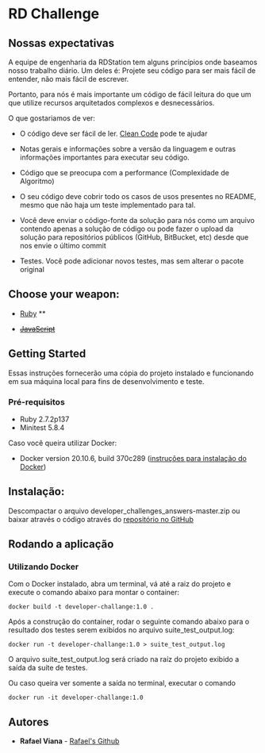 # RD Challenge
## Nossas expectativas

A equipe de engenharia da RDStation tem alguns princípios onde baseamos nosso trabalho diário. Um deles é: Projete seu código para ser mais fácil de entender, não mais fácil de escrever.

Portanto, para nós é mais importante um código de fácil leitura do que um que utilize recursos arquitetados complexos e desnecessários.

O que gostariamos de ver:

- O código deve ser fácil de ler. [Clean Code](https://medium.com/rd-shipit/clean-code-23580b4e556c) pode te ajudar

- Notas gerais e informações sobre a versão da linguagem e outras informações importantes para executar seu código.

- Código que se preocupa com a performance (Complexidade de Algoritmo)

- O seu código deve cobrir todo os casos de usos presentes no README, mesmo que não haja um teste implementado para tal.

- Você deve enviar o código-fonte da solução para nós como um arquivo contendo apenas a solução de código ou pode fazer o upload da solução para repositórios públicos (GitHub, BitBucket, etc) desde que nos envie o último commit

- Testes. Você pode adicionar novos testes, mas sem alterar o pacote original
## Choose your weapon:
-   [Ruby](ruby/README.md) **

-  ~~[JavaScript](javascript/README.md)~~
## Getting Started

Essas instruções fornecerão uma cópia do projeto instalado e funcionando em sua máquina local para fins de desenvolvimento e teste.
### Pré-requisitos

* Ruby 2.7.2p137
* Minitest 5.8.4

Caso você queira utilizar Docker:

* Docker version 20.10.6, build 370c289 ([instruções para instalação do Docker](https://docs.docker.com/engine/install/))

## Instalação:
Descompactar o arquivo developer_challenges_answers-master.zip ou baixar através o código através do  [repositório no GitHub](https://github.com/rvlaraujo/developer_challenges)

## Rodando a aplicação
### Utilizando Docker
Com o Docker instalado, abra um terminal, vá até a raiz do projeto e execute o comando abaixo para montar o container:
```
docker build -t developer-challange:1.0 .
```
Após a construção do container, rodar o seguinte comando abaixo para o resultado dos testes serem exibidos no arquivo suite_test_output.log:

```
docker run -t developer-challange:1.0 > suite_test_output.log
```
O arquivo suite_test_output.log será criado na raíz do projeto exibido a saída da suíte de testes.

Ou caso queira ver somente a saída no terminal, executar o comando
```
docker run -it developer-challange:1.0
```


## Autores

* **Rafael Viana** - [Rafael's Github](https://github.com/rvlaraujo)